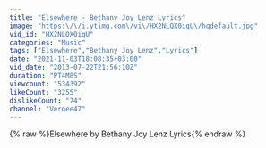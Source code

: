 ```yaml
---
title: "Elsewhere - Bethany Joy Lenz Lyrics"
image: "https:\/\/i.ytimg.com\/vi\/HX2NLQX0iqU\/hqdefault.jpg"
vid_id: "HX2NLQX0iqU"
categories: "Music"
tags: ["Elsewhere","Bethany Joy Lenz","Lyrics"]
date: "2021-11-03T18:08:35+03:00"
vid_date: "2013-07-22T21:56:10Z"
duration: "PT4M8S"
viewcount: "534392"
likeCount: "3255"
dislikeCount: "74"
channel: "Veroee47"
---
```

{% raw %}Elsewhere by Bethany Joy Lenz Lyrics{% endraw %}
